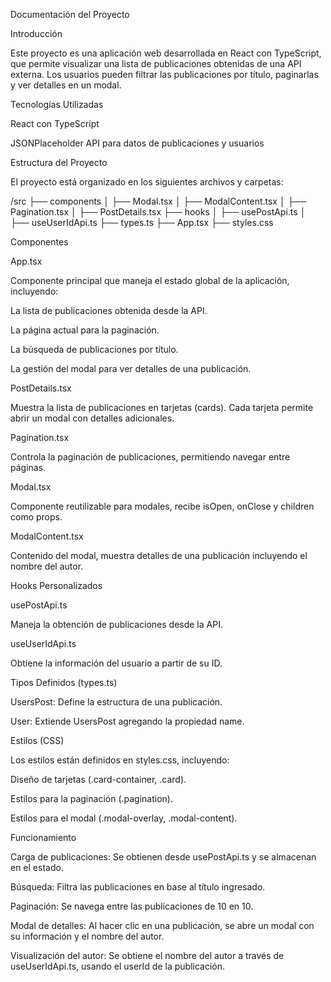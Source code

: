 Documentación del Proyecto

Introducción

Este proyecto es una aplicación web desarrollada en React con TypeScript, que permite visualizar una lista de publicaciones obtenidas de una API externa. Los usuarios pueden filtrar las publicaciones por título, paginarlas y ver detalles en un modal.

Tecnologías Utilizadas

React con TypeScript

JSONPlaceholder API para datos de publicaciones y usuarios

Estructura del Proyecto

El proyecto está organizado en los siguientes archivos y carpetas:

/src
├── components
│ ├── Modal.tsx
│ ├── ModalContent.tsx
│ ├── Pagination.tsx
│ ├── PostDetails.tsx
├── hooks
│ ├── usePostApi.ts
│ ├── useUserIdApi.ts
├── types.ts
├── App.tsx
├── styles.css

Componentes

App.tsx

Componente principal que maneja el estado global de la aplicación, incluyendo:

La lista de publicaciones obtenida desde la API.

La página actual para la paginación.

La búsqueda de publicaciones por título.

La gestión del modal para ver detalles de una publicación.

PostDetails.tsx

Muestra la lista de publicaciones en tarjetas (cards). Cada tarjeta permite abrir un modal con detalles adicionales.

Pagination.tsx

Controla la paginación de publicaciones, permitiendo navegar entre páginas.

Modal.tsx

Componente reutilizable para modales, recibe isOpen, onClose y children como props.

ModalContent.tsx

Contenido del modal, muestra detalles de una publicación incluyendo el nombre del autor.

Hooks Personalizados

usePostApi.ts

Maneja la obtención de publicaciones desde la API.

useUserIdApi.ts

Obtiene la información del usuario a partir de su ID.

Tipos Definidos (types.ts)

UsersPost: Define la estructura de una publicación.

User: Extiende UsersPost agregando la propiedad name.

Estilos (CSS)

Los estilos están definidos en styles.css, incluyendo:

Diseño de tarjetas (.card-container, .card).

Estilos para la paginación (.pagination).

Estilos para el modal (.modal-overlay, .modal-content).

Funcionamiento

Carga de publicaciones: Se obtienen desde usePostApi.ts y se almacenan en el estado.

Búsqueda: Filtra las publicaciones en base al título ingresado.

Paginación: Se navega entre las publicaciones de 10 en 10.

Modal de detalles: Al hacer clic en una publicación, se abre un modal con su información y el nombre del autor.

Visualización del autor: Se obtiene el nombre del autor a través de useUserIdApi.ts, usando el userId de la publicación.
